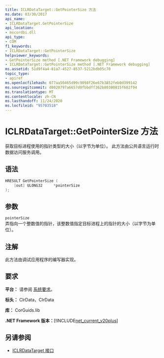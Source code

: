 ```yaml
---
title: ICLRDataTarget::GetPointerSize 方法
ms.date: 03/30/2017
api_name:
- ICLRDataTarget.GetPointerSize
api_location:
- mscordbi.dll
api_type:
- COM
f1_keywords:
- ICLRDataTarget::GetPointerSize
helpviewer_keywords:
- GetPointerSize method [.NET Framework debugging]
- ICLRDataTarget::GetPointerSize method [.NET Framework debugging]
ms.assetid: 51d9f4a4-81a7-4527-8537-5212bdb05c70
topic_type:
- apiref
ms.openlocfilehash: 077aa50465d99c9098f26e67b3852feb0d399142
ms.sourcegitcommit: d8020797a6657d0fbbdff362b80300815f682f94
ms.translationtype: MT
ms.contentlocale: zh-CN
ms.lasthandoff: 11/24/2020
ms.locfileid: "95703518"
---
```

# <a name="iclrdatatargetgetpointersize-method"></a>ICLRDataTarget::GetPointerSize 方法

获取目标进程使用的指针类型的大小（以字节为单位）。 此方法由公共语言运行时数据访问服务调用。  
  
## <a name="syntax"></a>语法  
  
```cpp  
HRESULT GetPointerSize (  
    [out] ULONG32     *pointerSize  
);  
```  
  
## <a name="parameters"></a>参数  

 `pointerSize`  
 弄指向一个整数值的指针，该整数值指定目标进程上的指针的大小（以字节为单位）。  
  
## <a name="remarks"></a>注解  

 此方法由调试应用程序的编写器实现。  
  
## <a name="requirements"></a>要求  

 **平台：** 请参阅 [系统要求](../../get-started/system-requirements.md)。  
  
 **标头：** ClrData，ClrData  
  
 **库：** CorGuids.lib  
  
 **.NET Framework 版本：**[!INCLUDE[net_current_v20plus](../../../../includes/net-current-v20plus-md.md)]  
  
## <a name="see-also"></a>另请参阅

- [ICLRDataTarget 接口](iclrdatatarget-interface.md)

